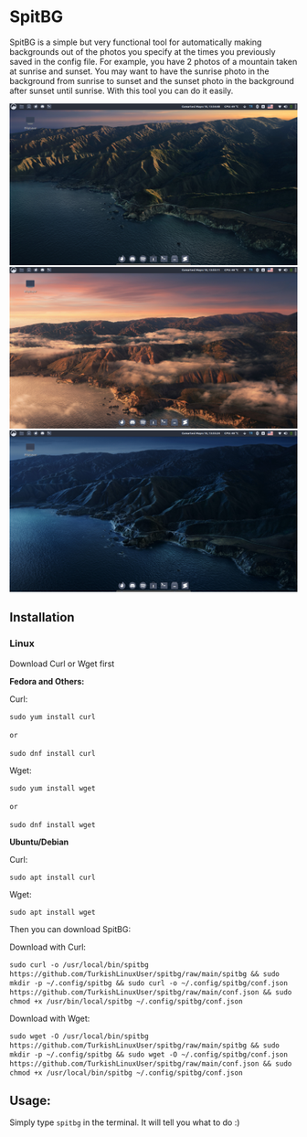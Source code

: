 # SpitBG
SpitBG is a simple but very functional tool for automatically making backgrounds out of the photos you specify at the times you previously saved in the config file. For example, you have 2 photos of a mountain taken at sunrise and sunset. You may want to have the sunrise photo in the background from sunrise to sunset and the sunset photo in the background after sunset until sunrise. With this tool you can do it easily.

![My background photo at sunrise](/src/1.png)
![My background photo at noon](/src/2.png)
![My background photo in the evening](/src/3.png)

## Installation
### Linux

Download Curl or Wget first

**Fedora and Others:**

Curl:
```
sudo yum install curl

or

sudo dnf install curl
```

Wget:
```
sudo yum install wget

or

sudo dnf install wget
```

**Ubuntu/Debian**

Curl:
```
sudo apt install curl
```

Wget:
```
sudo apt install wget
```

Then you can download SpitBG:

Download with Curl:
```
sudo curl -o /usr/local/bin/spitbg https://github.com/TurkishLinuxUser/spitbg/raw/main/spitbg && sudo mkdir -p ~/.config/spitbg && sudo curl -o ~/.config/spitbg/conf.json https://github.com/TurkishLinuxUser/spitbg/raw/main/conf.json && sudo chmod +x /usr/bin/local/spitbg ~/.config/spitbg/conf.json
```

Download with Wget:
```
sudo wget -O /usr/local/bin/spitbg https://github.com/TurkishLinuxUser/spitbg/raw/main/spitbg && sudo mkdir -p ~/.config/spitbg && sudo wget -O ~/.config/spitbg/conf.json https://github.com/TurkishLinuxUser/spitbg/raw/main/conf.json && sudo chmod +x /usr/local/bin/spitbg ~/.config/spitbg/conf.json
```

## Usage:

Simply type `spitbg` in the terminal. It will tell you what to do :)
